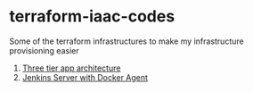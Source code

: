 # terraform-iaac-codes

Some of the terraform infrastructures to make my infrastructure provisioning easier

1. [Three tier app architecture](./3_tier_architecture/README.md)
2. [Jenkins Server with Docker Agent](./aws_jenkins_with_docker_agent/README.md)
